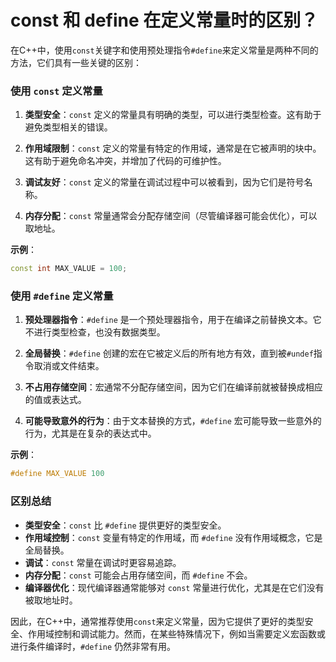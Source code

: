 # const 和 define 在定义常量时的区别？

在C++中，使用`const`关键字和使用预处理指令`#define`来定义常量是两种不同的方法，它们具有一些关键的区别：

### 使用 `const` 定义常量

1. **类型安全**：`const` 定义的常量具有明确的类型，可以进行类型检查。这有助于避免类型相关的错误。

2. **作用域限制**：`const` 定义的常量有特定的作用域，通常是在它被声明的块中。这有助于避免命名冲突，并增加了代码的可维护性。

3. **调试友好**：`const` 定义的常量在调试过程中可以被看到，因为它们是符号名称。

4. **内存分配**：`const` 常量通常会分配存储空间（尽管编译器可能会优化），可以取地址。

**示例**：
```cpp
const int MAX_VALUE = 100;
```

### 使用 `#define` 定义常量

1. **预处理器指令**：`#define` 是一个预处理器指令，用于在编译之前替换文本。它不进行类型检查，也没有数据类型。

2. **全局替换**：`#define` 创建的宏在它被定义后的所有地方有效，直到被`#undef`指令取消或文件结束。

3. **不占用存储空间**：宏通常不分配存储空间，因为它们在编译前就被替换成相应的值或表达式。

4. **可能导致意外的行为**：由于文本替换的方式，`#define` 宏可能导致一些意外的行为，尤其是在复杂的表达式中。

**示例**：
```cpp
#define MAX_VALUE 100
```

### 区别总结

- **类型安全**：`const` 比 `#define` 提供更好的类型安全。
- **作用域控制**：`const` 变量有特定的作用域，而 `#define` 没有作用域概念，它是全局替换。
- **调试**：`const` 常量在调试时更容易追踪。
- **内存分配**：`const` 可能会占用存储空间，而 `#define` 不会。
- **编译器优化**：现代编译器通常能够对 `const` 常量进行优化，尤其是在它们没有被取地址时。

因此，在C++中，通常推荐使用`const`来定义常量，因为它提供了更好的类型安全、作用域控制和调试能力。然而，在某些特殊情况下，例如当需要定义宏函数或进行条件编译时，`#define` 仍然非常有用。

